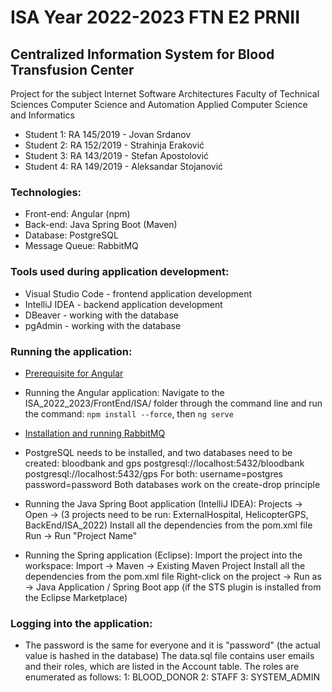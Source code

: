 # ISA Year 2022-2023 FTN E2 PRNII
## Centralized Information System for Blood Transfusion Center
Project for the subject Internet Software Architectures
Faculty of Technical Sciences
Computer Science and Automation
Applied Computer Science and Informatics

* Student 1: RA 145/2019 - Jovan Srdanov
* Student 2: RA 152/2019 - Strahinja Eraković
* Student 3: RA 143/2019 - Stefan Apostolović
* Student 4: RA 149/2019 - Aleksandar Stojanović

### Technologies:
* Front-end: Angular (npm)
* Back-end: Java Spring Boot (Maven)
* Database: PostgreSQL
* Message Queue: RabbitMQ

### Tools used during application development:
* Visual Studio Code - frontend application development
* IntelliJ IDEA - backend application development
* DBeaver - working with the database
* pgAdmin - working with the database

### Running the application:
* [Prerequisite for Angular](https://angular.io/guide/setup-local#prerequisites)
* Running the Angular application: Navigate to the ISA_2022_2023/FrontEnd/ISA/ folder through the command line and run the command: `npm install --force`, then `ng serve`

* [Installation and running RabbitMQ](https://www.youtube.com/watch?v=V9DWKbalbWQ)

* PostgreSQL needs to be installed, and two databases need to be created: bloodbank and gps
postgresql://localhost:5432/bloodbank
postgresql://localhost:5432/gps
For both:
username=postgres
password=password
Both databases work on the create-drop principle

* Running the Java Spring Boot application (IntelliJ IDEA):
Projects -> Open -> (3 projects need to be run: ExternalHospital, HelicopterGPS, BackEnd/ISA_2022)
Install all the dependencies from the pom.xml file
Run -> Run "Project Name"

* Running the Spring application (Eclipse):
Import the project into the workspace: Import -> Maven -> Existing Maven Project
Install all the dependencies from the pom.xml file
Right-click on the project -> Run as -> Java Application / Spring Boot app (if the STS plugin is installed from the Eclipse Marketplace)

### Logging into the application:
* The password is the same for everyone and it is "password" (the actual value is hashed in the database)
The data.sql file contains user emails and their roles, which are listed in the Account table. The roles are enumerated as follows:
1: BLOOD_DONOR
2: STAFF
3: SYSTEM_ADMIN
